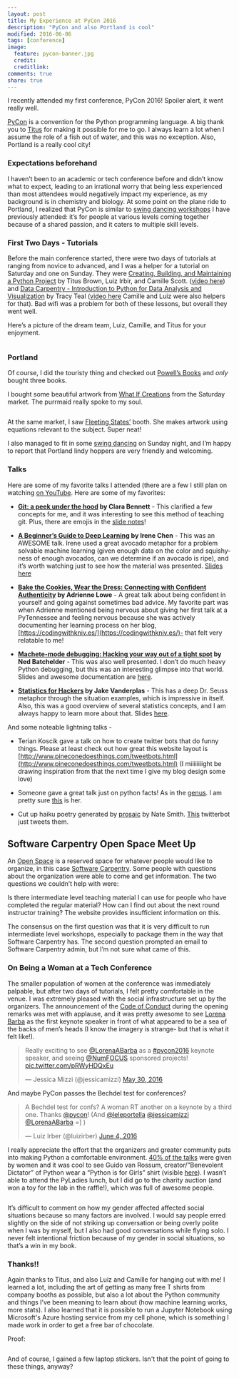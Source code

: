```yaml
---
layout: post
title: My Experience at PyCon 2016
description: "PyCon and also Portland is cool"
modified: 2016-06-06
tags: [conference]
image:
  feature: pycon-banner.jpg
  credit:
  creditlink:
comments: true
share: true
---
```

I recently attended my first conference, PyCon 2016! Spoiler alert, it went really well.

[PyCon](https://us.pycon.org/2016/) is a convention for the Python programming language. A big thank you to [Titus](https://twitter.com/ctitusbrown?ref_src=twsrc%5Egoogle%7Ctwcamp%5Eserp%7Ctwgr%5Eauthor) for making it possible for me to go. I always learn a lot when I assume the role of a fish out of water, and this was no exception. Also, Portland is a really cool city!

### Expectations beforehand

I haven’t been to an academic or tech conference before and didn’t know what to expect, leading to an irrational worry that being less experienced than most attendees would negatively impact my experience, as my background is in chemistry and biology. At some point on the plane ride to Portland, I realized that PyCon is similar to [swing dancing workshops](http://www.lindyfocus.com/) I have previously attended: it’s for people at various levels coming together because of a shared passion, and it caters to multiple skill levels.

### First Two Days - Tutorials

Before the main conference started, there were two days of tutorials at ranging from novice to advanced, and I was a helper for a tutorial on Saturday and one on Sunday. They were [Creating, Building, and Maintaining a Python Project](https://us.pycon.org/2016/schedule/presentation/1814/) by Titus Brown, Luiz Irbir, and Camille Scott. ([video here](https://www.youtube.com/watch?v=SUt3wT43AeM)) and [Data Carpentry - Introduction to Python for Data Analysis and Visualization](https://us.pycon.org/2016/schedule/presentation/1817/) by Tracy Teal ([video here](https://www.youtube.com/watch?v=Ws34Ho-1aDs) Camille and Luiz were also helpers for that). Bad wifi was a problem for both of these lessons, but overall they went well.

Here’s a picture of the dream team, Luiz, Camille, and Titus for your enjoyment.

<figure>
	<a href="https://raw.githubusercontent.com/jessicamizzi/jessicamizzi.github.io/master/images/dreamteam.jpg"><img src="https://raw.githubusercontent.com/jessicamizzi/jessicamizzi.github.io/master/images/dreamteam.jpg" alt=""></a>
</figure>

### Portland

Of course, I did the touristy thing and checked out [Powell’s Books](http://www.powells.com/) and *only* bought three books. 

I bought some beautiful artwork from [What If Creations](http://whatifcreationspdx.com/) from the Saturday market. The purrmaid really spoke to my soul.

<figure>
	<a href="https://raw.githubusercontent.com/jessicamizzi/jessicamizzi.github.io/master/images/purrmaid.png"><img src="https://raw.githubusercontent.com/jessicamizzi/jessicamizzi.github.io/master/images/purrmaid.png" alt=""></a>
</figure>

At the same market, I saw [Fleeting States’](http://www.fleetingstates.com/) booth. She makes artwork using equations relevant to the subject. Super neat!

I also managed to fit in some [swing dancing](http://www.stumptowndance.com/sunday-swing) on Sunday night, and I’m happy to report that Portland lindy hoppers are very friendly and welcoming. 

### Talks

Here are some of my favorite talks I attended (there are a few I still plan on watching [on YouTube](https://www.youtube.com/channel/UCwTD5zJbsQGJN75MwbykYNw/videos). Here are some of my favorites:

- **[Git: a peek under the hood](https://www.youtube.com/watch?v=zZ2hG6PMjk8) by Clara Bennett** - This clarified a few concepts for me, and it was interesting to see this method of teaching git. Plus, there are emojis in the [slide notes](https://github.com/csojinb/git-under-the-hood/blob/master/presentation.md)! 

- **[A Beginner’s Guide to Deep Learning](https://www.youtube.com/watch?v=kVud83kqv30) by Irene Chen** - This was an AWESOME talk. Irene used a great avocado metaphor for a problem solvable machine learning (given enough data on the color and squishy-ness of enough avocados, can we determine if an avocado is ripe), and it’s worth watching just to see how the material was presented.  [Slides here](https://speakerdeck.com/pycon2016/irene-chen-a-beginners-guide-to-deep-learning)

- **[Bake the Cookies, Wear the Dress: Connecting with Confident Authenticity](https://www.youtube.com/watch?v=6Uj746j9Heo) by Adrienne Lowe** - A great talk about being confident in yourself and going against sometimes bad advice. My favorite part was when Adrienne mentioned being nervous about giving her first talk at a PyTennessee and feeling nervous because she was actively documenting her learning process on her blog, [https://codingwithkniv.es/](https://codingwithkniv.es/)- that felt very relatable to me!

- **[Machete-mode debugging: Hacking your way out of a tight spot](https://www.youtube.com/watch?v=5XvAVgcbmdY) by Ned Batchelder** - This was also well presented. I don’t do much heavy Python debugging, but this was an interesting glimpse into that world. Slides and awesome documentation are [here](http://nedbatchelder.com/text/machete.html).

- **[Statistics for Hackers](https://www.youtube.com/watch?v=-7I7MWTX0gA) by Jake Vanderplas** - This has a deep Dr. Seuss metaphor through the situation examples, which is impressive in itself. Also, this was a good overview of several statistics concepts, and I am always happy to learn more about that. Slides [here](https://speakerdeck.com/jakevdp/statistics-for-hackers).

And some noteable lightning talks -

- Terian Koscik gave a talk on how to create twitter bots that do funny things. Please at least check out how great this website layout is [http://www.pineconedoesthings.com/tweetbots.html](http://www.pineconedoesthings.com/tweetbots.html) (I miiiiiiiight be drawing inspiration from that the next time I give my blog design some love)

- Someone gave a great talk just on python facts! As in the [genus](https://en.wikipedia.org/wiki/Python_(genus)). I am pretty sure [this](https://twitter.com/GeorgiaReh) is her.

- Cut up haiku poetry generated by [prosaic](https://github.com/nathanielksmith/prosaic) by Nate Smith. [This](https://twitter.com/haikuthegibson) twitterbot just tweets them.


## Software Carpentry Open Space Meet Up

An [Open Space](https://us.pycon.org/2016/events/open-spaces/) is a reserved space for whatever people would like to organize, in this case  [Software Carpentry](http://software-carpentry.org/). Some people with questions about the organization were able to come and get information. The two questions we couldn’t help with were:

Is there intermediate level teaching material I can use for people who have completed the regular material?
How can I find out about the next round instructor training? The website provides insufficient information on this.

The consensus on the first question was that it is very difficult to run intermediate level workshops, especially to package them in the way that Software Carpentry has. The second question prompted an email to Software Carpentry admin, but I’m not sure what came of this.

### On Being a Woman at a Tech Conference

The smaller population of women at the conference was immediately palpable, but after two days of tutorials, I felt pretty comfortable in the venue. I was extremely pleased with the social infrastructure set up by the organizers. The announcement of the [Code of Conduct](https://us.pycon.org/2016/about/code-of-conduct/) during the opening remarks was met with applause, and it was pretty awesome to see [Lorena Barba](https://about.me/lorenabarba) as the first keynote speaker in front of what appeared to be a sea of the backs of men’s heads (I know the imagery is strange- but that is what it felt like!).

<blockquote class="twitter-tweet" data-lang="en"><p lang="en" dir="ltr">Really exciting to see <a href="https://twitter.com/LorenaABarba">@LorenaABarba</a> as a <a href="https://twitter.com/hashtag/pycon2016?src=hash">#pycon2016</a> keynote speaker, and seeing <a href="https://twitter.com/NumFOCUS">@NumFOCUS</a> sponsored projects! <a href="https://t.co/pRWyHDQxEu">pic.twitter.com/pRWyHDQxEu</a></p>&mdash; Jessica Mizzi (@jessicamizzi) <a href="https://twitter.com/jessicamizzi/status/737324292874981376">May 30, 2016</a></blockquote>
<script async src="//platform.twitter.com/widgets.js" charset="utf-8"></script>

And maybe PyCon passes the Bechdel test for conferences?

<blockquote class="twitter-tweet" data-lang="en"><p lang="en" dir="ltr">A Bechdel test for confs? A woman RT another on a keynote by a third one. Thanks <a href="https://twitter.com/pycon">@pycon</a>! (And <a href="https://twitter.com/leleportella">@leleportella</a> <a href="https://twitter.com/jessicamizzi">@jessicamizzi</a> <a href="https://twitter.com/LorenaABarba">@LorenaABarba</a> =] )</p>&mdash; Luiz Irber (@luizirber) <a href="https://twitter.com/luizirber/status/738903382211977216">June 4, 2016</a></blockquote>
<script async src="//platform.twitter.com/widgets.js" charset="utf-8"></script>

I really appreciate the effort that the organizers and greater community puts into making Python a comfortable environment. [40% of the talks](https://twitter.com/jessicamckellar/status/737299461563502595) were given by women and it was cool to see Guido van Rossum, creator/”Benevolent Dictator” of Python wear a “Python is for Girls” shirt (visible [here](https://adainitiative.org/2014/09/22/why-guido-van-rossum-supports-the-ada-initiative-wears-a-python-is-for-girls-shirt-and-answered-questions-from-only-women-at-pycon-2014/)). I wasn’t able to attend the PyLadies lunch, but I did go to the charity auction (and won a toy for the lab in the raffle!), which was full of awesome people.

<figure>
	<a href="https://raw.githubusercontent.com/jessicamizzi/jessicamizzi.github.io/master/images/pyladies-toy.jpg"><img src="https://raw.githubusercontent.com/jessicamizzi/jessicamizzi.github.io/master/images/pyladies-toy.jpg" alt=""></a>
</figure>

It’s difficult to comment on how my gender affected affected social situations because so many factors are involved. I would say people erred slightly on the side of not striking up conversation or being overly polite when I was by myself, but I also had good conversations while flying solo. 
I never felt intentional friction because of my gender in social situations, so that’s a win in my book.


### Thanks!!

Again thanks to Titus, and also Luiz and Camille for hanging out with me! I learned a lot, including the art of getting as many free T shirts from company booths as possible, but also a lot about the Python community and things I’ve been meaning to learn about (how machine learning works, more stats). I also learned that it is possible to run a Jupyter Notebook using Microsoft's Azure hosting service from my cell phone, which is something I made work in order to get a free bar of chocolate.

Proof:

<figure>
	<a href="https://raw.githubusercontent.com/jessicamizzi/jessicamizzi.github.io/master/images/jupyter-cell.png"><img src="https://raw.githubusercontent.com/jessicamizzi/jessicamizzi.github.io/master/images/jupyter-cell.png" alt=""></a>
</figure>


And of course, I gained a few laptop stickers. Isn't that the point of going to these things, anyway?

<figure>
	<a href="https://raw.githubusercontent.com/jessicamizzi/jessicamizzi.github.io/master/images/laptop-stickers.jpg"><img src="https://raw.githubusercontent.com/jessicamizzi/jessicamizzi.github.io/master/images/laptop-stickers.jpg" alt=""></a>
</figure>
